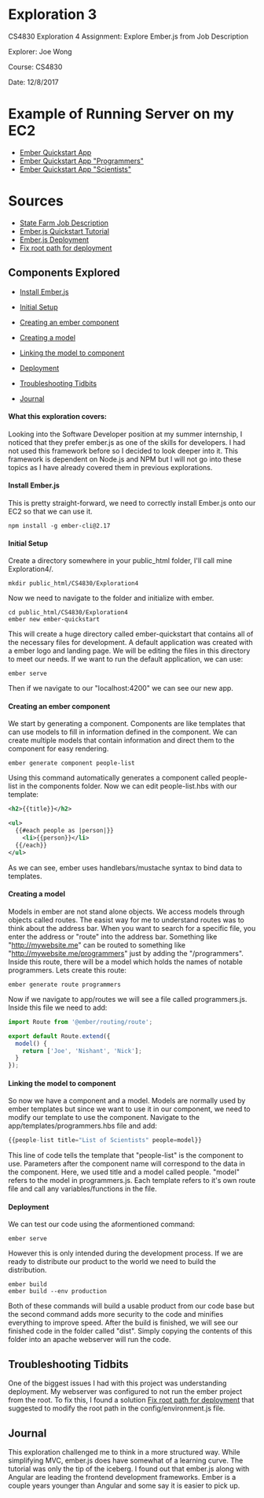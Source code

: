 # Exploration 3
CS4830 Exploration 4 Assignment: Explore Ember.js from Job Description

Explorer: Joe Wong

Course: CS4830

Date: 12/8/2017

# Example of Running Server on my EC2
* [Ember Quickstart App](http://joewong.me/CS4830/Exploration4/ember-quickstart/dist)
* [Ember Quickstart App "Programmers"](http://joewong.me/CS4830/Exploration4/ember-quickstart/dist/programmers)
* [Ember Quickstart App "Scientists"](http://joewong.me/CS4830/Exploration4/ember-quickstart/dist/scientists)
# Sources
* [State Farm Job Description](https://statefarm.csod.com/ats/careersite/JobDetails.aspx?site=1&id=1960)
* [Ember.js Quickstart Tutorial](https://guides.emberjs.com/v2.17.0/getting-started/quick-start/)
* [Ember.js Deployment](https://guides.emberjs.com/v2.17.0/tutorial/deploying/)
* [Fix root path for deployment](https://github.com/ember-cli/ember-cli/issues/551)

## Components Explored
* [Install Ember.js](#install-ember.js)
* [Initial Setup](#initial-setup)
* [Creating an ember component](#creating-an-ember-component)
* [Creating a model](#creating-a-model)
* [Linking the model to component](#linking-the-model-to-component)
* [Deployment](#deployment)

* [Troubleshooting Tidbits](#troubleshooting-tidbits)
* [Journal](#journal)

#### What this exploration covers:
Looking into the Software Developer position at my summer internship, I noticed that they prefer ember.js as one of the skills for developers. I had not used this framework before so I decided to look deeper into it. This framework is dependent on Node.js and NPM but I will not go into these topics as I have already covered them in previous explorations.

#### Install Ember.js
This is pretty straight-forward, we need to correctly install Ember.js onto our EC2 so that we can use it. 
```Shell
npm install -g ember-cli@2.17
```

#### Initial Setup
Create a directory somewhere in your public_html folder, I'll call mine Exploration4/.
```Shell
mkdir public_html/CS4830/Exploration4
```
Now we need to navigate to the folder and initialize with ember.
```Shell
cd public_html/CS4830/Exploration4
ember new ember-quickstart
```
This will create a huge directory called ember-quickstart that contains all of the necessary files for development. A default application was created with a ember logo and landing page. We will be editing the files in this directory to meet our needs.
If we want to run the default application, we can use:
```Shell
ember serve
```
Then if we navigate to our "localhost:4200" we can see our new app.

#### Creating an ember component
We start by generating a component. Components are like templates that can use models to fill in information defined in the component. We can create multiple models that contain information and direct them to the component for easy rendering.
```Shell
ember generate component people-list
```
Using this command automatically generates a component called people-list in the components folder. Now we can edit people-list.hbs with our template:
```XML
<h2>{{title}}</h2>

<ul>
  {{#each people as |person|}}
    <li>{{person}}</li>
  {{/each}}
</ul>
```
As we can see, ember uses handlebars/mustache syntax to bind data to templates. 

#### Creating a model
Models in ember are not stand alone objects. We access models through objects called routes. The easist way for me to understand routes was to think about the address bar. When you want to search for a specific file, you enter the address or "route" into the address bar. Something like "http://mywebsite.me" can be routed to something like "http://mywebsite.me/programmers" just by adding the "/programmers". Inside this route, there will be a model which holds the names of notable programmers. Lets create this route:
```Shell
ember generate route programmers
```
Now if we navigate to app/routes we will see a file called programmers.js. Inside this file we need to add:
```Javascript
import Route from '@ember/routing/route';

export default Route.extend({
  model() {
    return ['Joe', 'Nishant', 'Nick'];
  }
});
```

#### Linking the model to component
So now we have a component and a model. Models are normally used by ember templates but since we want to use it in our component, we need to modify our template to use the component. Navigate to the app/templates/programmers.hbs file and add:
```Javascript
{{people-list title="List of Scientists" people=model}}
```
This line of code tells the template that "people-list" is the component to use. Parameters after the component name will correspond to the data in the component. Here, we used title and a model called people. "model" refers to the model in programmers.js. Each template refers to it's own route file and call any variables/functions in the file.

#### Deployment
We can test our code using the aformentioned command:
```Shell
ember serve
```
However this is only intended during the development process. If we are ready to distribute our product to the world we need to build the distribution.
```Shell
ember build
ember build --env production
```
Both of these commands will build a usable product from our code base but the second command adds more security to the code and minifies everything to improve speed. After the build is finished, we will see our finished code in the folder called "dist". Simply copying the contents of this folder into an apache webserver will run the code.

## Troubleshooting Tidbits
One of the biggest issues I had with this project was understanding deployment. My webserver was configured to not run the ember project from the root. To fix this, I found a solution [Fix root path for deployment](https://github.com/ember-cli/ember-cli/issues/551) that suggested to modify the root path in the config/environment.js file.

## Journal
This exploration challenged me to think in a more structured way. While simplifying MVC, ember.js does have somewhat of a learning curve. The tutorial was only the tip of the iceberg. I found out that ember.js along with Angular are leading the frontend development frameworks. Ember is a couple years younger than Angular and some say it is easier to pick up. 